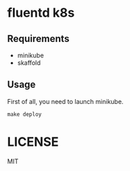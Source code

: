 # fluentd k8s
## Requirements
* minikube
* skaffold
## Usage
First of all, you need to launch minikube.
```
make deploy
```

# LICENSE
MIT
